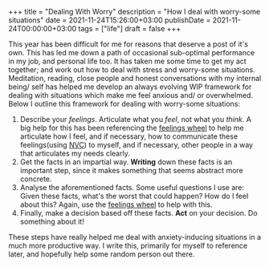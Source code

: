 +++
title = "Dealing With Worry"
description = "How I deal with worry-some situations"
date = 2021-11-24T15:26:00+03:00
publishDate = 2021-11-24T00:00:00+03:00
tags = ["life"]
draft = false
+++

This year has been difficult for me for reasons that deserve a post of
it's own.  This has led me down a path of occasional sub-optimal
performance in my job, and personal life too.  It has taken me some
time to get my act together; and work out how to deal with stress and
worry-some situations.  Meditation, reading, close people and honest
conversations with my internal being/ self has helped me develop an
always evolving WIP framework for dealing with situations which make
me feel anxious and/ or overwhelmed.  Below I outline this framework
for dealing with worry-some situations:

1.  Describe your _feelings_.  Articulate what you _feel_, not what you
    _think_.  A big help for this has been referencing the [feelings
    wheel](https://blog.calm.com/blog/the-feelings-wheel) to help me articulate how I feel, and if necessary, how to
    communicate these feelings(using [NVC](https://www.cnvc.org/learn-nvc/what-is-nvc)) to myself, and if necessary,
    other people in a way that articulates my needs clearly.
2.  Get the facts in an impartial way.  **Writing** down these facts is
    an important step, since it makes something that seems abstract
    more concrete.
3.  Analyse the aforementioned facts.  Some useful questions I use are:
    Given these facts, what's the worst that could happen? How do I
    feel about this?  Again, use the [feelings wheel](https://blog.calm.com/blog/the-feelings-wheel) to help with this.
4.  Finally, make a decision based off these facts.  **Act** on your
    decision.  Do something about it!

These steps have really helped me deal with anxiety-inducing
situations in a much more productive way.  I write this, primarily for
myself to reference later, and hopefully help some random person out
there.
